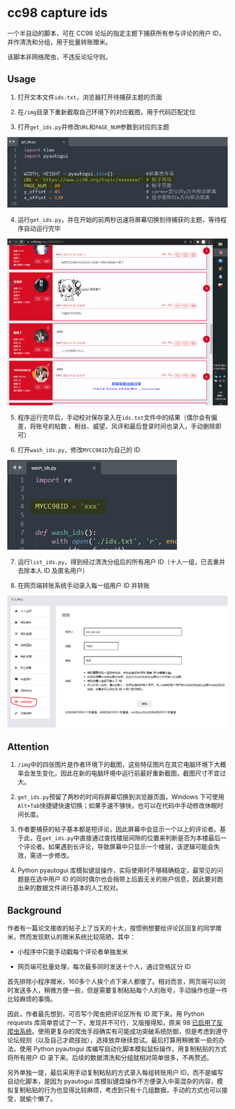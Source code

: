 # cc98 capture ids

一个半自动的脚本，可在 CC98 论坛的指定主题下捕获所有参与评论的用户 ID，并作清洗和分组，用于批量转账赠米。

该脚本非网络爬虫，不违反论坛守则。

## Usage

1. 打开文本文件`ids.txt`，浏览器打开待捕获主题的页面

2. 在`/img`目录下重新截取自己环境下的对应截图，用于代码匹配定位

3. 打开`get_ids.py`并修改`URL`和`PAGE_NUM`参数到对应的主题

![修改参数](./img/doc_img/修改参数.png)

4. 运行`get_ids.py`，并在开始的前两秒迅速将屏幕切换到待捕获的主题，等待程序自动运行完毕

![demo](./img/doc_img/capture_demo.gif)

5. 程序运行完毕后，手动校对保存录入在`ids.txt`文件中的结果（偶尔会有偏差，将账号的帖数 、粉丝、威望、风评和最后登录时间也录入，手动删除即可）

6. 打开`wash_ids.py`，修改`MYCC98ID`为自己的 ID

![修改ID](./img/doc_img/修改ID.png)

7. 运行`list_ids.py`，得到经过清洗分组后的所有用户 ID（十人一组，已去重并去除本人 ID 及匿名用户）

8. 在网页端转账系统手动录入每一组用户 ID 并转账

![转账系统](./img/doc_img/转账系统.png)

## Attention

1. `/img`中的四张图片是作者环境下的截图，这些特征图片在其它电脑环境下大概率会发生变化，因此在新的电脑环境中运行前最好重新截图，截图尺寸不宜过大。

2. `get_ids.py`预留了两秒的时间将屏幕切换到浏览器页面，Windows 下可使用`Alt+Tab`快捷键快速切换；如果手速不够快，也可以在代码中手动修改休眠时间长度。

3. 作者要捕获的帖子基本都是短评论，因此屏幕中会显示一个以上的评论者。基于此，在`get_ids.py`中直接通过查找楼层间隙的位置来判断是否为本楼最后一个评论者。如果遇到长评论，导致屏幕中只显示一个楼层，该逻辑可能会失效，需进一步修改。

4. Python pyautogui 库模拟键鼠操作，实际使用时不够精确稳定，最常见的问题是在选中用户 ID 的同时偶尔也会捎带上后面无关的账户信息，因此要对跑出来的数据文件进行基本的人工校对。

## Background

作者有一篇论文接收的帖子上了当天的十大，按惯例想要给评论区回复的同学赠米，然而发现默认的赠米系统比较简陋，其中：

- 小程序中只能手动戳每个评论者单独发米

- 网页端可批量处理，每次最多同时发送十个人，通过空格区分 ID

首先排除小程序赠米，160多个人挨个点下来人都傻了。相对而言，网页端可以同时发送多人，稍微方便一些，但是需要复制粘贴每个人的账号，手动操作也是一件比较麻烦的事情。

因此，作者最先想到，可否写个爬虫把评论区所有 ID 爬下来。用 Python requests 库简单尝试了一下，发现并不可行，又版搜得知，原来 98 [已启用了反爬虫系统](https://www.cc98.org/topic/4918357/1#1)。使用更复杂的爬虫手段确实有可能成功突破系统防御，但是考虑到遵守论坛规则（以及自己才疏技拙），选择放弃继续尝试。最后打算用稍微笨一些的办法，使用 Python pyautogui 库编写自动化脚本模拟鼠标操作，用复制粘贴的方式将所有用户 ID 录下来。后续的数据清洗和分组就相对简单很多，不再赘述。

另外单独一提，最后采用手动复制粘贴的方式录入每组转账用户 ID，而不是编写自动化脚本，是因为 pyautogui 库模拟键盘操作不方便录入中英混杂的内容，模拟复制粘贴的行为也显得比较麻烦，考虑到只有十几组数据，手动的方式也可以接受，就偷个懒了。
